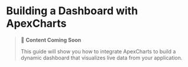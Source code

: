 # Building a Dashboard with ApexCharts

> 📝 **Content Coming Soon**
>
> This guide will show you how to integrate ApexCharts to build a dynamic dashboard that visualizes live data from your application. 